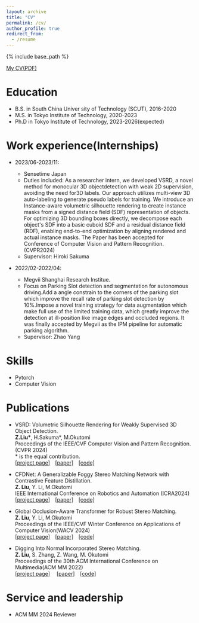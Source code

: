 ```yaml
---
layout: archive
title: "CV"
permalink: /cv/
author_profile: true
redirect_from:
  - /resume
---
```


{% include base_path %}

[My CV(PDF)](/files/Liuzihua_resume_en.pdf)  



Education
======
* B.S. in South China Univer sity of Technology (SCUT), 2016-2020
* M.S. in Tokyo Institute of Technology, 2020-2023
* Ph.D in Tokyo Institute of Technology, 2023-2026(expected)

Work experience(Internships)
======
* 2023/06-2023/11: 
  * Sensetime Japan
  * Duties included: As a researcher intern, we developed VSRD, a novel method for monocular 3D objectdetection with weak 2D supervision, avoiding the need for3D labels. Our approach utilizes multi-view 3D auto-labeling to generate pseudo labels for training. We introduce an Instance-aware volumetric silhouette rendering to create instance masks from a signed distance field (SDF) representation of objects. For optimizing 3D bounding boxes directly, we decompose each object's SDF into a basic cuboid SDF and a residual distance field (RDF), enabling end-to-end optimization by aligning rendered and actual instance masks. The Paper has been accepted for Conference of Computer Vision and Pattern Recognition.(CVPR2024)
  * Supervisor: Hiroki Sakuma

* 2022/02-2022/04: 
  * Megvii Shanghai Research Institue.
  * Focus on Parking Slot detection and segmentation for autonomous driving.Add a angle constrain to the corners of the parking slot which improve the recall rate of parking slot detection by 10%.Impose a novel training strategy for data augmentation which make full use of the limited training data, which greatly improve the detection at ill-position like image edges and occluded regions. It was finally accepted by Megvii as the IPM pipeline for automatic parking algorithm.
  * Supervisor: Zhao Yang
  
Skills
======
* Pytorch 
* Computer Vision


Publications 
======
*  VSRD: Volumetric Silhouette Rendering for Weakly Supervised 3D Object Detection. <br /> 
**Z.Liu\***, H.Sakuma\*, M.Okutomi  
Proceedings of the IEEE/CVF Computer Vision and Pattern Recognition. (CVPR 2024)  
\* is the equal contribution.<br />
[[project page]](http://www.ok.sc.e.titech.ac.jp/res/VSRD/)&emsp;[[paper]](https://arxiv.org/abs/2404.00149)&emsp;[[code]](https://github.com/skmhrk1209/VSRD) 

*  CFDNet: A Generalizable Foggy Stereo Matching Network with Contrastive Feature Distillation. <br />
**Z. Liu**, Y. Li, M.Okutomi  
IEEE International Conference on Robotics and Automation (ICRA2024)<br />
[[project page]](http://www.ok.sc.e.titech.ac.jp/res/FStereo/icra2024.html)&emsp;[[paper]](https://arxiv.org/abs/2402.18181)&emsp;[[code]]()  

* Global Occlusion-Aware Transformer for Robust Stereo Matching.<br /> **Z. Liu**, Y. Li, M.Okutomi  
Proceedings of the IEEE/CVF Winter Conference on Applications of Computer Vision(WACV 2024) <br />[[project page]](http://www.ok.sc.e.titech.ac.jp/res/DeepSM/wacv2024.html)&emsp;[[paper]](https://openaccess.thecvf.com/content/WACV2024/html/Liu_Global_Occlusion-Aware_Transformer_for_Robust_Stereo_Matching_WACV_2024_paper.html)&emsp;[[code]](https://github.com/Magicboomliu/GOAT)  


* Digging Into Normal Incorporated Stereo Matching.  <br />
**Z. Liu**, S. Zhang, Z. Wang, M. Okutomi  
Proceedings of the 30th ACM International Conference on Multimedia(ACM MM 2022)<br />[[project page]](http://www.ok.sc.e.titech.ac.jp/res/DeepSM/acmmm22.html)&emsp;
[[paper]](https://dl.acm.org/doi/abs/10.1145/3503161.3548312)&emsp;[[code]](https://github.com/Magicboomliu/NINet)  
  


Service and leadership
======
* ACM MM 2024 Reviewer
